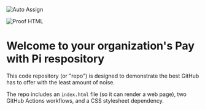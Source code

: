 ![Auto Assign](https://github.com/Pay-with-Pi/PaywithPi-repository/actions/workflows/auto-assign.yml/badge.svg)

![Proof HTML](https://github.com/Pay-with-Pi/PaywithPi-repository/actions/workflows/proof-html.yml/badge.svg)

# Welcome to your organization's Pay with Pi respository
This code repository (or "repo") is designed to demonstrate the best GitHub has to offer with the least amount of noise.

The repo includes an `index.html` file (so it can render a web page), two GitHub Actions workflows, and a CSS stylesheet dependency.
